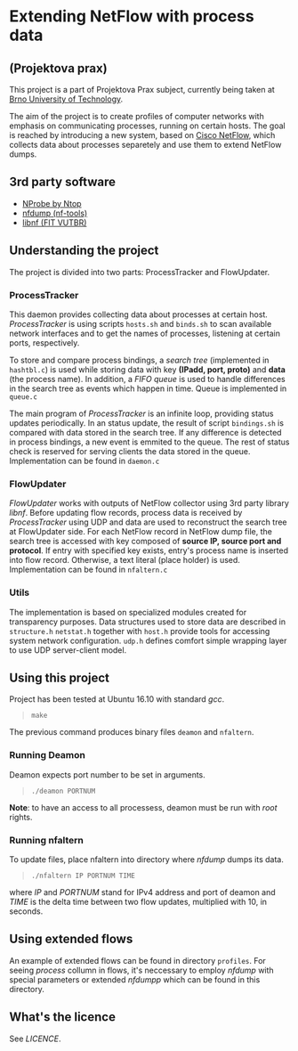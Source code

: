 # Extending NetFlow with process data
## (Projektova prax)
This project is a part of Projektova Prax subject, currently being taken at [Brno University of Technology](http://www.fit.vutbr.cz/).

The aim of the project is to create profiles of computer networks with emphasis on communicating processes, running on certain hosts. The goal is reached by introducing a new system, based on [Cisco NetFlow](https://en.wikipedia.org/wiki/NetFlow), which collects data about processes separetely and use them to extend NetFlow dumps.
## 3rd party software
* [NProbe by Ntop](http://www.ntop.org/products/netflow/nprobe/)
* [nfdump (nf-tools)](http://nfdump.sourceforge.net/)
* [libnf (FIT VUTBR)](https://github.com/VUTBR/libnf)

## Understanding the project
The project is divided into two parts: ProcessTracker and FlowUpdater. 

### ProcessTracker
This daemon provides collecting data about processes at certain host. *ProcessTracker* is using scripts `hosts.sh` and `binds.sh` to scan available network interfaces and to get the names of processes, listening at certain ports, respectively. 

To store and compare process bindings, a *search tree* (implemented in `hashtbl.c`) is used while storing data with key **(IPadd, port, proto)** and **data** (the process name). In addition, a *FIFO* *queue* is used to handle differences in the search tree as events which happen in time. Queue is implemented in `queue.c` 

The main program of *ProcessTracker* is an infinite loop, providing status updates periodically. In an status update, the result of script `bindings.sh` is compared with data stored in the search tree. If any difference is detected in process bindings, a new event is emmited to the queue. 
The rest of status check is reserved for serving clients the data stored in the queue.
Implementation can be found in `daemon.c`

### FlowUpdater

*FlowUpdater* works with outputs of NetFlow collector using 3rd party library *libnf*. Before updating flow records, process data is received by *ProcessTracker* using UDP and data are used to reconstruct the search tree at FlowUpdater side. 
For each NetFlow record in NetFlow dump file, the search tree is accessed with key composed of **source IP, source port and protocol**. If entry with specified key exists, entry's process name is inserted into flow record. Otherwise, a text literal (place holder) is used. Implementation can be found in `nfaltern.c`

### Utils
The implementation is based on specialized modules created for transparency purposes. 
Data structures used to store data are described in `structure.h`
`netstat.h` together with `host.h` provide tools for accessing system network configuration.
`udp.h` defines comfort simple wrapping layer to use UDP server-client model.




## Using this project
Project has been tested at Ubuntu 16.10 with standard *gcc*.
> `make`

The previous command produces binary files `deamon` and `nfaltern`.

### Running Deamon
Deamon expects port number to be set in arguments. 
> `./deamon PORTNUM`

**Note**: to have an access to all processess, deamon must be run with *root* rights. 

### Running nfaltern
To update files, place nfaltern into directory where *nfdump* dumps its data.
> `./nfaltern IP PORTNUM TIME`

where *IP* and *PORTNUM* stand for IPv4 address and port of deamon and *TIME* is the delta time between two flow updates, multiplied with 10, in seconds.

## Using extended flows 
An example of extended flows can be found in directory `profiles`. For seeing *process* collumn in flows, it's neccessary to employ *nfdump* with special parameters or extended *nfdumpp* which can be found in this directory.

## What's the licence
See _LICENCE_.
